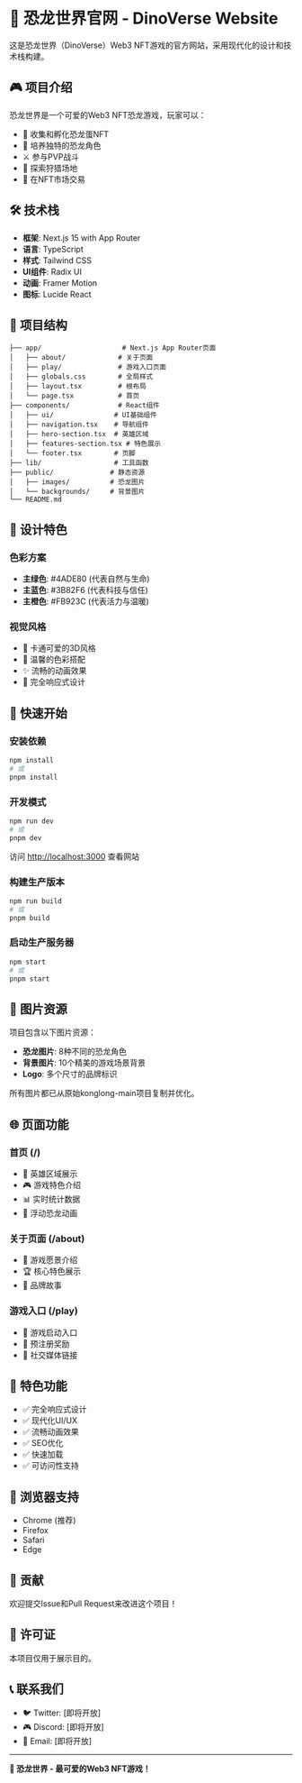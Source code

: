 # 🦕 恐龙世界官网 - DinoVerse Website

这是恐龙世界（DinoVerse）Web3 NFT游戏的官方网站，采用现代化的设计和技术栈构建。

## 🎮 项目介绍

恐龙世界是一个可爱的Web3 NFT恐龙游戏，玩家可以：
- 🥚 收集和孵化恐龙蛋NFT
- 🦕 培养独特的恐龙角色
- ⚔️ 参与PVP战斗
- 🏹 探索狩猎场地
- 🛒 在NFT市场交易

## 🛠️ 技术栈

- **框架**: Next.js 15 with App Router
- **语言**: TypeScript
- **样式**: Tailwind CSS
- **UI组件**: Radix UI
- **动画**: Framer Motion
- **图标**: Lucide React

## 📁 项目结构

```
├── app/                    # Next.js App Router页面
│   ├── about/             # 关于页面
│   ├── play/              # 游戏入口页面
│   ├── globals.css        # 全局样式
│   ├── layout.tsx         # 根布局
│   └── page.tsx           # 首页
├── components/            # React组件
│   ├── ui/               # UI基础组件
│   ├── navigation.tsx    # 导航组件
│   ├── hero-section.tsx  # 英雄区域
│   ├── features-section.tsx # 特色展示
│   └── footer.tsx        # 页脚
├── lib/                  # 工具函数
├── public/              # 静态资源
│   ├── images/          # 恐龙图片
│   └── backgrounds/     # 背景图片
└── README.md
```

## 🎨 设计特色

### 色彩方案
- **主绿色**: #4ADE80 (代表自然与生命)
- **主蓝色**: #3B82F6 (代表科技与信任)
- **主橙色**: #FB923C (代表活力与温暖)

### 视觉风格
- 🎨 卡通可爱的3D风格
- 🌈 温馨的色彩搭配
- ✨ 流畅的动画效果
- 📱 完全响应式设计

## 🚀 快速开始

### 安装依赖
```bash
npm install
# 或
pnpm install
```

### 开发模式
```bash
npm run dev
# 或
pnpm dev
```

访问 [http://localhost:3000](http://localhost:3000) 查看网站

### 构建生产版本
```bash
npm run build
# 或
pnpm build
```

### 启动生产服务器
```bash
npm start
# 或
pnpm start
```

## 📸 图片资源

项目包含以下图片资源：
- **恐龙图片**: 8种不同的恐龙角色
- **背景图片**: 10个精美的游戏场景背景
- **Logo**: 多个尺寸的品牌标识

所有图片都已从原始konglong-main项目复制并优化。

## 🌐 页面功能

### 首页 (/)
- 🎯 英雄区域展示
- 🎮 游戏特色介绍
- 📊 实时统计数据
- 🦕 浮动恐龙动画

### 关于页面 (/about)
- 📖 游戏愿景介绍
- 🏆 核心特色展示
- 🎨 品牌故事

### 游戏入口 (/play)
- 🚀 游戏启动入口
- 🎁 预注册奖励
- 📱 社交媒体链接

## 🎯 特色功能

- ✅ 完全响应式设计
- ✅ 现代化UI/UX
- ✅ 流畅动画效果
- ✅ SEO优化
- ✅ 快速加载
- ✅ 可访问性支持

## 📱 浏览器支持

- Chrome (推荐)
- Firefox
- Safari
- Edge

## 🤝 贡献

欢迎提交Issue和Pull Request来改进这个项目！

## 📄 许可证

本项目仅用于展示目的。

## 📞 联系我们

- 🐦 Twitter: [即将开放]
- 🎮 Discord: [即将开放]
- 📧 Email: [即将开放]

---

**🦕 恐龙世界 - 最可爱的Web3 NFT游戏！** 